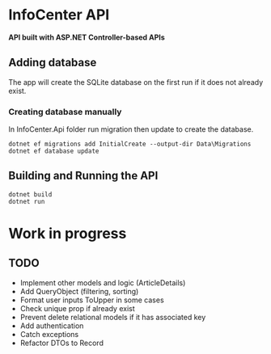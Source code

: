 
# InfoCenter API

**API built with ASP.NET Controller-based APIs**

## Adding database

The app will create the SQLite database on the first run if it does not already exist.

### Creating database manually

In InfoCenter.Api folder run migration then update to create the database.

```
dotnet ef migrations add InitialCreate --output-dir Data\Migrations
dotnet ef database update
```

## Building and Running the API

```
dotnet build
dotnet run
```

# Work in progress

## TODO

- Implement other models and logic (ArticleDetails)
- Add QueryObject (filtering, sorting)
- Format user inputs ToUpper in some cases
- Check unique prop if already exist
- Prevent delete relational models if it has associated key
- Add authentication
- Catch exceptions
- Refactor DTOs to Record